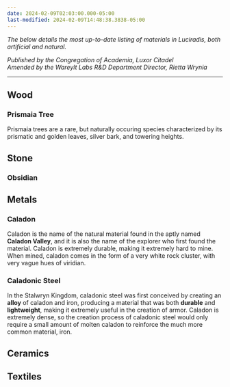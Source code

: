 ```yaml
---
date: 2024-02-09T02:03:00.000-05:00
last-modified: 2024-02-09T14:48:38.3838-05:00
---
```

*The below details the most up-to-date listing of materials in Luciradis, both artificial and natural.*

*Published by the Congregation of Academia, Luxor Citadel*  
*Amended by the Wareylt Labs R&D Department Director, Rietta Wrynia*

---
## Wood
### Prismaia Tree

Prismaia trees are a rare, but naturally occuring species characterized by its prismatic and golden leaves, silver bark, and towering heights. 

## Stone
### Obsidian


## Metals
### Caladon

Caladon is the name of the natural material found in the aptly named **Caladon Valley**, and it is also the name of the explorer who first found the material. Caladon is extremely durable, making it extremely hard to mine. When mined, caladon comes in the form of a very white rock cluster, with very vague hues of viridian.
### Caladonic Steel

In the Stalwryn Kingdom, caladonic steel was first conceived by creating an **alloy** of caladon and iron, producing a material that was both **durable** and **lightweight**, making it extremely useful in the creation of armor. Caladon is extremely dense, so the creation process of caladonic steel would only require a small amount of molten caladon to reinforce the much more common material, iron.

## Ceramics

## Textiles



